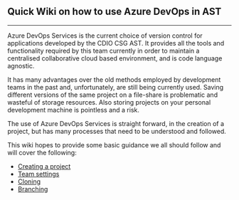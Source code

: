 ## Quick Wiki on how to use Azure DevOps in AST
___

Azure DevOps Services is the current choice of version control for applications developed by the CDIO CSG AST. It provides all the tools and functionality required by this team currently in order to maintain a centralised collaborative cloud based environment, and is code language agnostic.

It has many advantages over the old methods employed by development teams in the past and, unfortunately, are still being currently used. Saving different versions of the same project on a file-share is problematic and wasteful of storage resources. Also storing projects on your personal development machine is pointless and a risk.

The use of Azure DevOps Services is straight forward, in the creation of a project, but has many processes that need to be understood and followed.

This wiki hopes to provide some basic guidance we all should follow and will cover the following:

- [Creating a project](/CreateProject.md)
- [Team settings](/TeamSettings.md)
- [Cloning](Cloning.md)
- [Branching](Branching.md)
